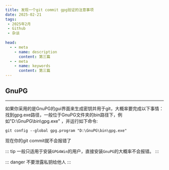 ```yaml
---
title: 发现一个git commit gpg验证的注意事项
date: 2025-02-21
tags:
 - 2025年2月
 - Github
 - 杂谈
 
head:
  - - meta
    - name: description
      content: 第三篇
  - - meta
    - name: keywords
      content: 第三篇
---
```


## GnuPG

---

如果你采用的是GnuPG的gui界面来生成密钥并用于git，大概率要完成以下事情：
找到gpg.exe路径，一般位于GnuPG文件夹的bin路径下，例如"D:\GnuPG\bin\gpg.exe" ，并运行如下命令:

```command
git config --global gpg.program "D:\GnuPG\bin\gpg.exe"
```

现在你的git commit就不会报错了

::: tip
一般只适用于安装`GPG4Win`的用户，直接安装`GnuPG`的大概率不会报错。
:::


::: danger
不要泄露私钥给他人
:::

